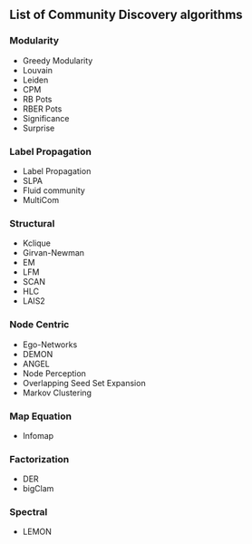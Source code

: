 ## List of Community Discovery algorithms

### Modularity

- Greedy Modularity
- Louvain
- Leiden
- CPM
- RB Pots
- RBER Pots
- Significance
- Surprise

### Label Propagation

- Label Propagation
- SLPA
- Fluid community
- MultiCom

### Structural

- Kclique
- Girvan-Newman
- EM
- LFM
- SCAN
- HLC
- LAIS2

### Node Centric

- Ego-Networks
- DEMON
- ANGEL
- Node Perception 
- Overlapping Seed Set Expansion
- Markov Clustering

### Map Equation

- Infomap

### Factorization

- DER
- bigClam

### Spectral
 
- LEMON
